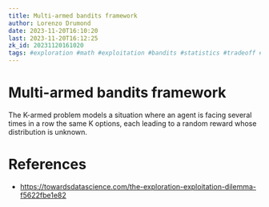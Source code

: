 ```yaml
---
title: Multi-armed bandits framework
author: Lorenzo Drumond
date: 2023-11-20T16:10:20
last: 2023-11-20T16:12:25
zk_id: 20231120161020
tags: #exploration #math #exploitation #bandits #statistics #tradeoff #multi_armed
---
```



# Multi-armed bandits framework
The K-armed problem models a situation where an agent is facing several times in a row the same K options, each leading to a random reward whose distribution is unknown.

# References
- https://towardsdatascience.com/the-exploration-exploitation-dilemma-f5622fbe1e82
